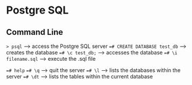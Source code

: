 # Postgre SQL

## Command Line

`> psql` --> access the Postgre SQL server
`=# CREATE DATABASE test_db` --> creates the database
`=# \c test_db;` --> accesses the database
`=# \i filename.sql` --> execute the .sql file


`=# help`
`=# \q` --> quit the server
`=# \l` --> lists the databases within the server
`=# \dt` --> lists the tables within the current database